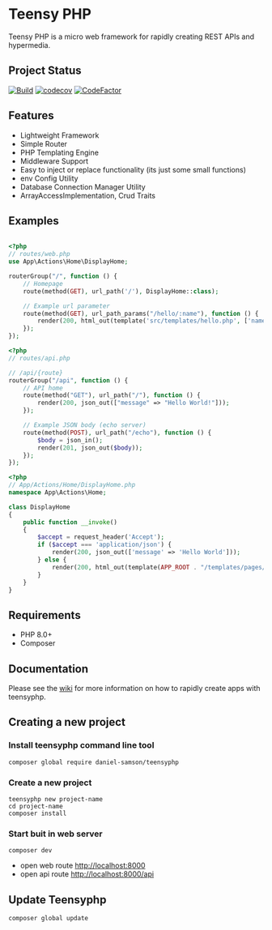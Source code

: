 # Teensy PHP

Teensy PHP is a micro web framework for rapidly creating REST APIs and hypermedia.

## Project Status
[![Build](https://github.com/daniel-samson/teensyphp/actions/workflows/php.yml/badge.svg)](https://github.com/daniel-samson/teensyphp/actions/workflows/php.yml)
[![codecov](https://codecov.io/gh/daniel-samson/teensyphp/branch/main/graph/badge.svg?token=oJv9JF2p1J)](https://codecov.io/gh/daniel-samson/teensyphp)
[![CodeFactor](https://www.codefactor.io/repository/github/daniel-samson/teensyphp/badge)](https://www.codefactor.io/repository/github/daniel-samson/teensyphp)


## Features
- Lightweight Framework
- Simple Router
- PHP Templating Engine
- Middleware Support
- Easy to inject or replace functionality (its just some small functions)
- env Config Utility
- Database Connection Manager Utility
- ArrayAccessImplementation, Crud Traits


## Examples
```php

<?php
// routes/web.php
use App\Actions\Home\DisplayHome;

routerGroup("/", function () {
    // Homepage
    route(method(GET), url_path('/'), DisplayHome::class);

    // Example url parameter
    route(method(GET), url_path_params("/hello/:name"), function () {
        render(200, html_out(template('src/templates/hello.php', ['name' => $_GET[':name']])));
    });
});
```

```php
<?php
// routes/api.php

// /api/{route}
routerGroup("/api", function () {
    // API home
    route(method("GET"), url_path("/"), function () {
        render(200, json_out(["message" => "Hello World!"]));
    });

    // Example JSON body (echo server)
    route(method(POST), url_path("/echo"), function () {
        $body = json_in();
        render(201, json_out($body));
    });
});
```

```php
<?php
// App/Actions/Home/DisplayHome.php
namespace App\Actions\Home;

class DisplayHome
{
    public function __invoke()
    {
        $accept = request_header('Accept');
        if ($accept === 'application/json') {
            render(200, json_out(['message' => 'Hello World']));
        } else {
            render(200, html_out(template(APP_ROOT . "/templates/pages/home.php", [])));
        }
    }
}
```

## Requirements
- PHP 8.0+
- Composer

## Documentation
Please see the [wiki](https://github.com/daniel-samson/teensyphp/wiki) for more information on how to rapidly create apps with teensyphp.

## Creating a new project

### Install teensyphp command line tool

```shell
composer global require daniel-samson/teensyphp
```

### Create a new project

```shell
teensyphp new project-name
cd project-name
composer install
```

### Start buit in web server

```shell
composer dev
```

- open web route [http://localhost:8000](http://localhost:8000)
- open api route [http://localhost:8000/api](http://localhost:8000/api)

## Update Teensyphp

```shell
composer global update
```
